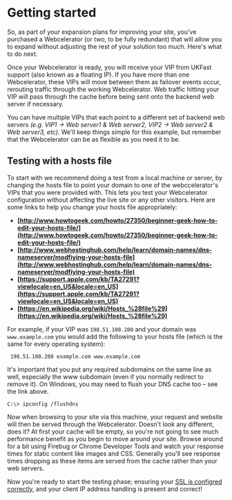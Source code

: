 # Getting started

So, as part of your expansion plans for improving your site, you've purchased a Webcelerator (or two, to be fully redundant) that will allow you to expand without adjusting the rest of your solution too much. Here's what to do next.

Once your Webcelerator is ready, you will receive your VIP from UKFast support (also known as a floating IP). If you have more than one Webcelerator, these VIPs will move between them as failover events occur, rerouting traffic through the working Webcelerator. Web traffic hitting your VIP will pass through the cache before being sent onto the backend web server if necessary.

You can have multiple VIPs that each point to a different set of backend web servers *(e.g. VIP1 -> Web server1 & Web server2, VIP2 -> Web server2 & Web server3, etc)*. We'll keep things simple for this example, but remember that the Webcelerator can be as flexible as you need it to be.

## Testing with a hosts file

To start with we recommend doing a test from a local machine or server, by changing the hosts file to point your domain to one of the webccelerator's VIPs that you were provided with. This lets you test your Webcelerator configuration without affecting the live site or any other visitors. Here are some links to help you change your hosts file appropriately:

* **[http://www.howtogeek.com/howto/27350/beginner-geek-how-to-edit-your-hosts-file/](http://www.howtogeek.com/howto/27350/beginner-geek-how-to-edit-your-hosts-file/)**
* **[http://www.webhostinghub.com/help/learn/domain-names/dns-nameserver/modfiying-your-hosts-file](http://www.webhostinghub.com/help/learn/domain-names/dns-nameserver/modfiying-your-hosts-file)**
* **[https://support.apple.com/kb/TA27291?viewlocale=en_US&locale=en_US](https://support.apple.com/kb/TA27291?viewlocale=en_US&locale=en_US)**
* **[https://en.wikipedia.org/wiki/Hosts_%28file%29](https://en.wikipedia.org/wiki/Hosts_%28file%29)**

For example, if your VIP was `198.51.100.200` and your domain was `www.example.com` you would add the following to your hosts file (which is the same for every operating system):

```
 198.51.100.200 example.com www.example.com
```

It's important that you put any required subdomains on the same line as well, especially the www subdomain (even if you normally redirect to remove it). On Windows, you may need to flush your DNS cache too – see the link above.

```
C:\> ipconfig /flushdns
```

Now when browsing to your site via this machine, your request and website will then be served through the Webcelerator. Doesn't look any different, does it? At first your cache will be empty, so you're not going to see much performance benefit as you begin to move around your site. Browse around for a bit using Firebug or Chrome Developer Tools and watch your response times for static content like images and CSS. Generally you'll see response times dropping as these items are served from the cache rather than your web servers.

Now you're ready to start the testing phase; ensuring your [SSL is configred correctly](/webcel/ssl.html), and your client IP address handling is present and correct!

